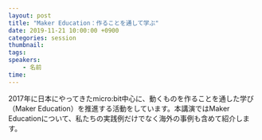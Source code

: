 ```yaml
---
layout: post
title: "Maker Education：作ることを通して学ぶ" 
date: 2019-11-21 10:00:00 +0900
categories: session
thumbnail: 
tags: 
speakers:
    - 名前
time: 
---
```


2017年に日本にやってきたmicro:bit中心に、動くものを作ることを通した学び（Maker Education）を推進する活動をしています。本講演ではMaker Educationについて、私たちの実践例だけでなく海外の事例も含めて紹介します。
